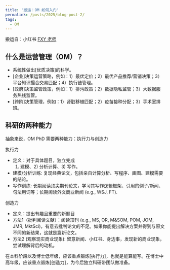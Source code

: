 ```yaml
---
title: '搬运：OM 如何入门'
permalink: /posts/2025/blog-post-2/
tags: 
  - OM
---
```


搬运自：小红书 [FXY 老师](https://www.xiaohongshu.com/user/profile/5933f720438b7f05243118b4?xsec_token=ABYXbO_InTBQuTJtP-DxrUGft6yZCJ8Yk2M2RlheAUAgM=&xsec_source=pc_note)

## 什么是运营管理（OM）？

- 系统性做出[优质决策]的科学。
- [企业]决策运营策略，例如：1）最优定价；2）最优产品推荐/营销决策；3）平台知识撮合交易匹配；4）执行链管理。
- [政府]决策监管政策，例如：1）排污政策；2）数据隐私监管；3）大数据服务热线监管。
- [跨阶]决策管理，例如：1）肾脏移植匹配；2）疫苗接种分配；3）手术室排班。

## 科研的两种能力

抽象来说，OM PhD 需要两种能力：执行力与创造力
	
执行力
- 定义：对于具体题目，独立完成
  1) 建模、2) 分析计算、3) 写作。
- 建模/分析训练: 复现经典论文，包括亲自计算分析、写程序、画图、建模需要的结论。
- 写作训练: 长期阅读顶尖期刊论文，学习其写作逻辑框架、引用的例子/新闻、句法用词等；长期阅读外文商业新闻 (e.g., WSJ, FT).

创造力
- 定义：提出有趣且重要的新题目
- 方法1（批判阅读文献）：阅读顶刊 (e.g., MS, OR, M&SOM, POM, JOM, JMR, MktSci)，有意去批判论文的不足。如果你能提出解决方案并得到与原文不同的新结果，这就是篇新论文。
- 方法2 (观察现实商业现象): 留意新闻、小红书、身边事，发现新的商业现象，尝试理解背后的动机。

在本科阶段以及博士低年级，应该重点锻炼[执行力]，也就是能算能写。在博士中高年级，应该重点锻炼[创造力]，为今后独立科研带团队做准备。